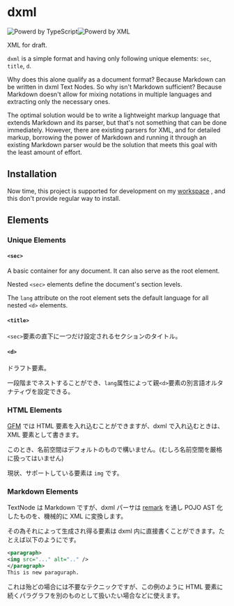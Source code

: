 # dxml

<img src="https://img.shields.io/badge/-TYPESCRIPT-informational?logo=TypeScript&style=flat&logoColor=1a5fb4&color=1a5fb4&labelColor=f6f5f4" alt="Powerd by TypeScript"><img src="https://img.shields.io/badge/-xml-informational?logo=xml&style=flat&logoColor=26a269&color=26a269&labelColor=f6f5f4" alt="Powerd by XML">

XML for draft.

`dxml` is a simple format and having only following unique elements: `sec`, `title`, `d`.

Why does this alone qualify as a document format?
Because Markdown can be written in dxml Text Nodes.
So why isn't Markdown sufficient?
Because Markdown doesn't allow for mixing notations in multiple languages
and extracting only the necessary ones.

The optimal solution would be to write a lightweight markup language that extends Markdown and its parser,
but that's not something that can be done immediately.
However, there are existing parsers for XML, and for detailed markup,
borrowing the power of Markdown and running it through an existing Markdown parser
would be the solution that meets this goal with the least amount of effort.

## Installation

Now time, this project is supported for development on my  [workspace](https://github.com/lieutar/looper-ts) , and
this don't provide regular way to install.

## Elements

### Unique Elements

#### `<sec>`

A basic container for any document. It can also serve as the root element.

Nested `<sec>` elements define the document's section levels.

The `lang` attribute on the root element sets the default language for
all nested `<d>` elements.

#### `<title>`

`<sec>`要素の直下に一つだけ設定されるセクションのタイトル。

#### `<d>`

ドラフト要素。

一段階までネストすることができ、`lang`属性によって親`<d>`要素の別言語オルタナティヴを設定できる。

### HTML Elements

[GFM](https://github.github.com/gfm/)  では HTML 要素を入れ込むことができますが、dxml で入れ込むときは、
XML 要素として書きます。

このとき、名前空間はデフォルトのもので構いません。(むしろ名前空間を厳格に扱ってはいません)

現状、サポートしている要素は `img` です。

### Markdown Elements

TextNode は Markdown ですが、dxml パーサは  [remark](https://github.com/remarkjs/remark)  を通し
POJO AST 化したものを、機械的に XML に変換します。

その為それによって生成され得る要素は dxml 内に直接書くことができます。たとえば以下のようにです。

``` xml
<paragraph>
<img src="..." alt=".." />
</paragraph>
This is new paraguraph.
```
これは殆どの場合には不要なテクニックですが、この例のように
HTML 要素に続くパラグラフを別のものとして扱いたい場合などに使えます。

